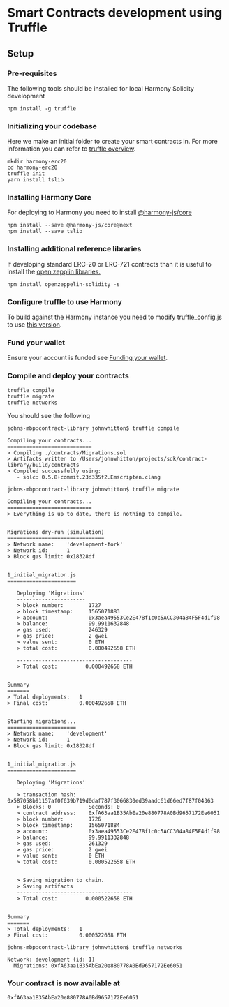 # Smart Contracts development using Truffle

## Setup

### Pre-requisites

The following tools should be installed for local Harmony Solidity development

```text
npm install -g truffle
```

### Initializing your codebase

Here we make an initial folder to create your smart contracts in. For more information you can refer to [truffle overview](https://www.trufflesuite.com/docs/truffle/overview).

```text
mkdir harmony-erc20
cd harmony-erc20
truffle init
yarn install tslib
```

### Installing Harmony Core

For deploying to Harmony you need to install [@harmony-js/core](https://www.npmjs.com/package/@harmony-js/core)

```text
npm install --save @harmony-js/core@next
npm install --save tslib
```

### Installing additional reference libraries

If developing standard ERC-20 or ERC-721 contracts than it is useful to install the [open zepplin libraries.](https://openzeppelin.com/contracts/)

```text
npm install openzeppelin-solidity -s
```

### Configure truffle to use Harmony

To build against the Harmony instance you need to modify truffle\_config.js to use [this version](untitled.md).

### Fund your wallet

Ensure your account is funded see [Funding your wallet](../../local-harmony-blockchain/funding-your-wallet.md).

### Compile and deploy your contracts

```text
truffle compile
truffle migrate
truffle networks
```

You should see the following

```text
johns-mbp:contract-library johnwhitton$ truffle compile

Compiling your contracts...
===========================
> Compiling ./contracts/Migrations.sol
> Artifacts written to /Users/johnwhitton/projects/sdk/contract-library/build/contracts
> Compiled successfully using:
   - solc: 0.5.8+commit.23d335f2.Emscripten.clang

johns-mbp:contract-library johnwhitton$ truffle migrate

Compiling your contracts...
===========================
> Everything is up to date, there is nothing to compile.


Migrations dry-run (simulation)
===============================
> Network name:    'development-fork'
> Network id:      1
> Block gas limit: 0x18328df


1_initial_migration.js
======================

   Deploying 'Migrations'
   ----------------------
   > block number:        1727
   > block timestamp:     1565071883
   > account:             0x3aea49553Ce2E478f1c0c5ACC304a84F5F4d1f98
   > balance:             99.9911632848
   > gas used:            246329
   > gas price:           2 gwei
   > value sent:          0 ETH
   > total cost:          0.000492658 ETH

   -------------------------------------
   > Total cost:         0.000492658 ETH


Summary
=======
> Total deployments:   1
> Final cost:          0.000492658 ETH


Starting migrations...
======================
> Network name:    'development'
> Network id:      1
> Block gas limit: 0x18328df


1_initial_migration.js
======================

   Deploying 'Migrations'
   ----------------------
   > transaction hash:    0x587058b91157af0f639b719d0daf787f3066830ed39aadc61d66ed7f87f04363
   > Blocks: 0            Seconds: 0
   > contract address:    0xfA63aa1B35AbEa20e880778A0Bd9657172Ee6051
   > block number:        1726
   > block timestamp:     1565071884
   > account:             0x3aea49553Ce2E478f1c0c5ACC304a84F5F4d1f98
   > balance:             99.9911332848
   > gas used:            261329
   > gas price:           2 gwei
   > value sent:          0 ETH
   > total cost:          0.000522658 ETH


   > Saving migration to chain.
   > Saving artifacts
   -------------------------------------
   > Total cost:         0.000522658 ETH


Summary
=======
> Total deployments:   1
> Final cost:          0.000522658 ETH

johns-mbp:contract-library johnwhitton$ truffle networks

Network: development (id: 1)
  Migrations: 0xfA63aa1B35AbEa20e880778A0Bd9657172Ee6051
```

### Your contract is now available at

```text
0xfA63aa1B35AbEa20e880778A0Bd9657172Ee6051
```

